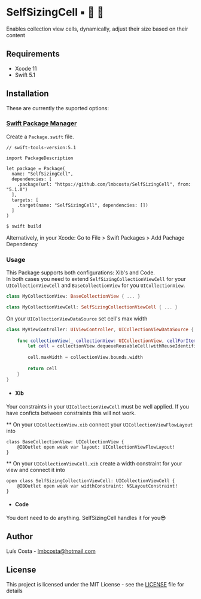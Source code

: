 # SelfSizingCell ▪️ 📐 🔳

Enables collection view cells, dynamically, adjust their size based on their content

## Requirements
* Xcode 11
* Swift 5.1

## Installation

These are currently the suported options:

### [Swift Package Manager](https://github.com/apple/swift-package-manager )

Create a `Package.swift` file.

```
// swift-tools-version:5.1

import PackageDescription

let package = Package(
  name: "SelfSizingCell",
  dependencies: [
    .package(url: "https://github.com/lmbcosta/SelfSizingCell", from: "5.1.0")
  ],
  targets: [
    .target(name: "SelfSizingCell", dependencies: [])
  ]
)
````

```bash
$ swift build
```
Alternatively, in your Xcode: Go to File > Swift Packages > Add Pachage Dependency

### Usage
This Package supports both configurations: Xib's and Code.<br/>
In both cases you need to extend `SelfSizingCollectionViewCell` for your `UICollectionViewCell` and `BaseCollectionView` for you `UICollectionView`.<br/>

```swift
class MyCollectionView: BaseCollectionView { ... }

class MyCollectionViewCell: SelfSizingCollectionViewCell { ... }
```

On your `UICollectionViewDataSource` set cell's max width

```swift
class MyViewController: UIViewController, UICollectionViewDataSource {
    
    func collectionView(_ collectionView: UICollectionView, cellForItemAt indexPath: IndexPath) -> UICollectionViewCell {
        let cell = collectionView.dequeueReusableCell(withReuseIdentifier: "MyCollectionViewCell", for: indexPath) as! MyCollectionViewCell
        
        cell.maxWidth = collectionView.bounds.width
        
        return cell
    }
}
```

* #### Xib
Your constraints in your `UICollectionViewCell` must be well applied. If you have conficts between constraints this will not work.</br>

** On your `UICollectionView.xib` connect your `UICollectionViewFlowLayout` into 
```
class BaseCollectionView: UICollectionView {
    @IBOutlet open weak var layout: UICollectionViewFlowLayout!
}
```

** On your  `UICollectionViewCell.xib` create a width constraint for your view and connect it into 
```
open class SelfSizingCollectionViewCell: UICollectionViewCell {
    @IBOutlet open weak var widthConstraint: NSLayoutConstraint!
}
```

* #### Code
You dont need to do anything. SelfSizingCell handles it for you😎

## Author
Luís Costa - lmbcosta@hotmail.com<br/>

## License
This project is licensed under the MIT License - see the [LICENSE](https://github.com/lmbcosta/SelfSizingCell/blob/master/LICENSE) file for details

